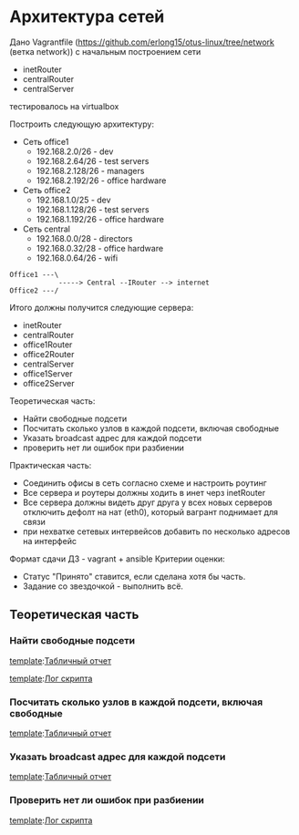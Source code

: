 # Архитектура сетей 

Дано Vagrantfile (https://github.com/erlong15/otus-linux/tree/network (ветка network)) с начальным построением сети

* inetRouter
* centralRouter
* centralServer

тестировалось на virtualbox

Построить следующую архитектуру:
* Сеть office1
    * 192.168.2.0/26 - dev
    * 192.168.2.64/26 - test servers
    * 192.168.2.128/26 - managers
    * 192.168.2.192/26 - office hardware
* Сеть office2
    * 192.168.1.0/25 - dev
    * 192.168.1.128/26 - test servers
    * 192.168.1.192/26 - office hardware
* Сеть central
    * 192.168.0.0/28 - directors
    * 192.168.0.32/28 - office hardware
    * 192.168.0.64/26 - wifi

```text
Office1 ---\
            -----> Central --IRouter --> internet
Office2 ---/
```

Итого должны получится следующие сервера:
* inetRouter
* centralRouter
* office1Router
* office2Router
* centralServer
* office1Server
* office2Server

Теоретическая часть:
* Найти свободные подсети
* Посчитать сколько узлов в каждой подсети, включая свободные
* Указать broadcast адрес для каждой подсети
* проверить нет ли ошибок при разбиении

Практическая часть:
* Соединить офисы в сеть согласно схеме и настроить роутинг
* Все сервера и роутеры должны ходить в инет черз inetRouter
* Все сервера должны видеть друг друга у всех новых серверов отключить дефолт на нат (eth0), который вагрант поднимает для связи 
* при нехватке сетевых интервейсов добавить по несколько адресов на интерфейс

Формат сдачи ДЗ - vagrant + ansible
Критерии оценки:
* Статус "Принято" ставится, если сделана хотя бы часть.
* Задание со звездочкой - выполнить всё.

## Теоретическая часть

### Найти свободные подсети

[template]:[Табличный отчет](./026/001_ipcheck/table.md)

[template]:[Скрипт](./026/001_ipcheck/app.py)

[template]:[Лог скрипта](./026/001_ipcheck/report.txt)

### Посчитать сколько узлов в каждой подсети, включая свободные

[template]:[Табличный отчет](./026/002_ipcheck/table.md)

[template]:[Скрипт](./026/002_ipcheck/app.py)

### Указать broadcast адрес для каждой подсети

[template]:[Табличный отчет](./026/003_ipcheck/table.md)

[template]:[Скрипт](./026/003_ipcheck/app.py)

### Проверить нет ли ошибок при разбиении

[template]:[MD-отчет](./026/004_ipcheck/report.md)

[template]:[Скрипт](./026/004_ipcheck/app.py)

[template]:[Лог скрипта](./026/004_ipcheck/report.txt)
